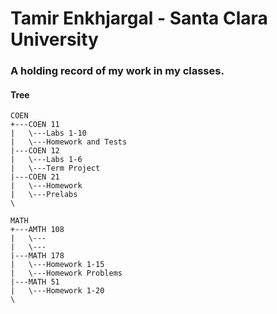 # Tamir Enkhjargal - Santa Clara University

### A holding record of my work in my classes.

#### Tree
```
COEN
+---COEN 11
|   \---Labs 1-10
|   \---Homework and Tests
|---COEN 12
|   \---Labs 1-6
|   \---Term Project
|---COEN 21
|   \---Homework
|   \---Prelabs
\

MATH
+---AMTH 108
|   \---
|   \---
|---MATH 178
|   \---Homework 1-15
|   \---Homework Problems
|---MATH 51
|   \---Homework 1-20
\

```
